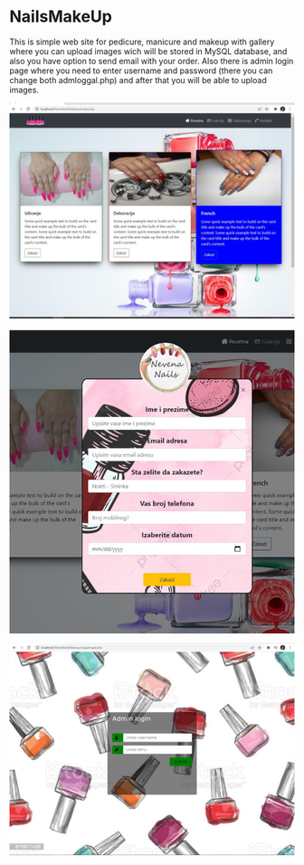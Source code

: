 # NailsMakeUp

This is simple web site for pedicure, manicure and makeup with gallery where you can upload images wich will be stored in MySQL database, and also you have option to send email with your order. Also there is admin login page where you need to enter username and password (there you can change both admloggal.php) and after that you will be able to upload images.

![](imgshow/img1.jpg)

![](imgshow/img2.jpg)

![](imgshow/img4.jpg)
